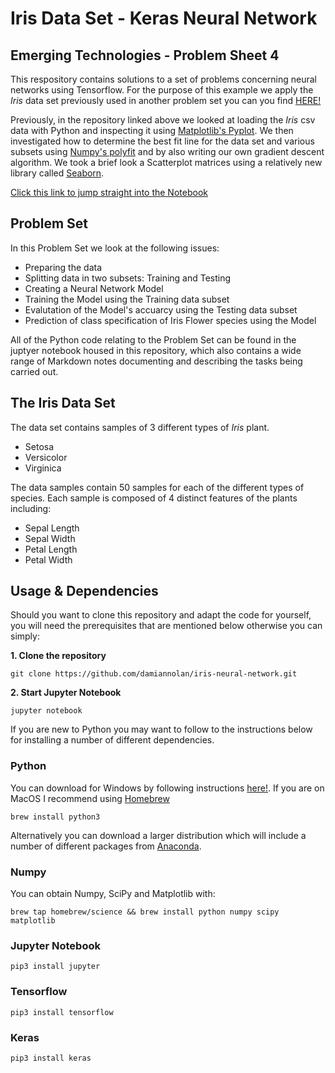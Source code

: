 # Iris Data Set - Keras Neural Network

## Emerging Technologies - Problem Sheet 4

This respository contains solutions to a set of problems concerning neural networks using Tensorflow. For the purpose of
this example we apply the *Iris* data set previously used in another problem set you can you find
[HERE!](https://github.com/damiannolan/iris-data-set)

Previously, in the repository linked above we looked at loading the *Iris* csv data with Python and inspecting it using
[Matplotlib's Pyplot](https://matplotlib.org/users/pyplot_tutorial.html). We then investigated how to determine the best
fit line for the data set and various subsets using [Numpy's
polyfit](https://docs.scipy.org/doc/numpy-1.13.0/reference/generated/numpy.polyfit.html) and by also writing our own gradient descent algorithm. We took a brief look a Scatterplot matrices using a relatively new library called [Seaborn](https://seaborn.pydata.org/).

[Click this link to jump straight into the
Notebook](https://github.com/damiannolan/iris-neural-network/blob/master/iris-neural-network.ipynb)

## Problem Set

In this Problem Set we look at the following issues:

- Preparing the data
- Splitting data in two subsets: Training and Testing
- Creating a Neural Network Model
- Training the Model using the Training data subset
- Evalutation of the Model's accuarcy using the Testing data subset
- Prediction of class specification of Iris Flower species using the Model

All of the Python code relating to the Problem Set can be found in the juptyer notebook housed in this repository, which also contains a wide range of Markdown notes documenting and describing the tasks being carried out.

## The Iris Data Set

The data set contains samples of 3 different types of *Iris* plant.

- Setosa
- Versicolor
- Virginica

The data samples contain 50 samples for each of the different types of species. Each sample is composed of 4 distinct
features of the plants including:

- Sepal Length
- Sepal Width
- Petal Length
- Petal Width

## Usage & Dependencies

Should you want to clone this repository and adapt the code for yourself, you will need the prerequisites that are
mentioned below otherwise you can simply:

**1. Clone the repository**
```
git clone https://github.com/damiannolan/iris-neural-network.git
```

**2. Start Jupyter Notebook**
```
jupyter notebook
```

If you are new to Python you may want to follow to the instructions below for installing a number of different
dependencies.

### Python
You can download for Windows by following instructions [here!](https://docs.python.org/3/using/windows.html). If you are
on MacOS I recommend using [Homebrew](https://brew.sh/)

```
brew install python3
```

Alternatively you can download a larger distribution which will include a number of different packages from
[Anaconda](https://anaconda.org/anaconda/python).

### Numpy
You can obtain Numpy, SciPy and Matplotlib with:

```
brew tap homebrew/science && brew install python numpy scipy matplotlib
```

### Jupyter Notebook

```
pip3 install jupyter
```

### Tensorflow

```
pip3 install tensorflow
```

### Keras

```
pip3 install keras
```

